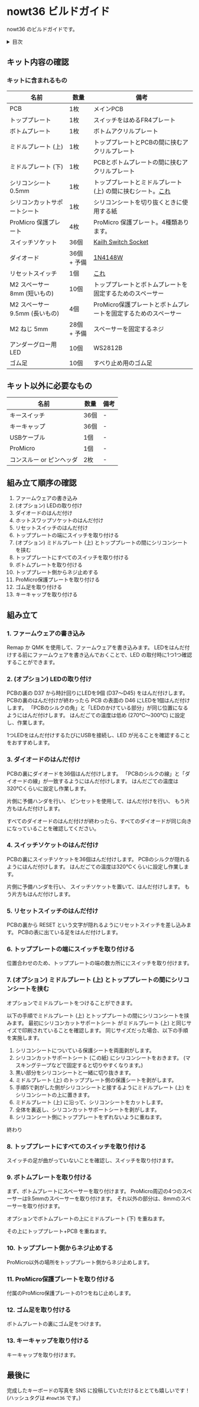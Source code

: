 # nowt36 ビルドガイド

nowt36 のビルドガイドです。

<details><summary>目次</summary><div>

* [キット内容の確認](#キット内容の確認)
  * [キットに含まれるもの](#キットに含まれるもの)
* [キット以外に必要なもの](#キット以外に必要なもの)
* [組み立て順序の確認](#組み立て順序の確認)
* [組み立て](#組み立て)
  * [1. ファームウェアの書き込み](#1-ファームウェアの書き込み)
  * [2. (オプション) LEDの取り付け](#2-オプション-ledの取り付け)
  * [3. ダイオードのはんだ付け](#3-ダイオードのはんだ付け)
  * [4. スイッチソケットのはんだ付け](#4-スイッチソケットのはんだ付け)
  * [5. リセットスイッチのはんだ付け](#5-リセットスイッチのはんだ付け)
  * [6. トッププレートの端にスイッチを取り付ける](#6-トッププレートの端にスイッチを取り付ける)
  * [7. (オプション) ミドルプレート (上) とトッププレートの間にシリコンシートを挟む](#7-オプション-ミドルプレート-上-とトッププレートの間にシリコンシートを挟む)
  * [8. トッププレートにすべてのスイッチを取り付ける](#8-トッププレートにすべてのスイッチを取り付ける)
  * [9. ボトムプレートを取り付ける](#9-ボトムプレートを取り付ける)
  * [10. トッププレート側からネジ止めする](#10-トッププレート側からネジ止めする)
  * [11. ProMicro保護プレートを取り付ける](#11-promicro保護プレートを取り付ける)
  * [12. ゴム足を取り付ける](#12-ゴム足を取り付ける)
  * [13. キーキャップを取り付ける](#13-キーキャップを取り付ける)
* [最後に](#最後に)

</div></details>


## キット内容の確認

### キットに含まれるもの

| 名前                                | 数量        | 備考                                                                                                                                                                          |
|-------------------------------------|-------------|-------------------------------------------------------------------------------------------------------------------------------------------------------------------------------|
| PCB                                 | 1枚         | メインPCB                                                                                                                                                                     |
| トッププレート                      | 1枚         | スイッチをはめるFR4プレート                                                                                                                                                   |
| ボトムプレート                      | 1枚         | ボトムアクリルプレート                                                                                                                                                        |
| ミドルプレート (上)                 | 1枚         | トッププレートとPCBの間に挟むアクリルプレート                                                                                                                                 |
| ミドルプレート (下)                 | 1枚         | PCBとボトムプレートの間に挟むアクリルプレート                                                                                                                                 |
| シリコンシート 0.5mm                | 1枚         | トッププレートとミドルプレート (上) の間に挟むシート。[これ](https://www.monotaro.com/g/00279214/?monotaroNo=36295253)                                                        |
| シリコンカットサポートシート | 1枚         | シリコンシートを切り抜くときに使用する紙                                                                                                                                      |
| ProMicro 保護プレート               | 4枚         | ProMicro 保護プレート。4種類あります。                                                                                                                                        |
| スイッチソケット                    | 36個        | [Kailh Switch Socket](https://shop.yushakobo.jp/products/a01ps?pr_prod_strat=copurchase&pr_rec_id=1b68feea8&pr_rec_pid=6055660945569&pr_ref_pid=6055716520097&pr_seq=uniform) |
| ダイオード                          | 36個 + 予備 | [1N4148W](https://shop.yushakobo.jp/collections/all-keyboard-parts/products/a0800di-02-100)                                                                                   |
| リセットスイッチ                    | 1個         | [これ](https://shop.yushakobo.jp/collections/all-keyboard-parts/products/a0800ts-01-1?variant=37665574977697)                                                                 |
| M2 スペーサー 8mm (短いもの)        | 10個        | トッププレートとボトムプレートを固定するためのスペーサー                                                                                                                      |
| M2 スペーサー 9.5mm (長いもの)      | 4個         | ProMicro保護プレートとボトムプレートを固定するためのスペーサー                                                                                                                |
| M2 ねじ 5mm                         | 28個 + 予備 | スペーサーを固定するネジ                                                                                                                                                      |
| アンダーグロー用LED                 | 10個        | WS2812B                                                                                                                                                                       |
| ゴム足                              | 10個        | すべり止め用のゴム足                                                                                                                                                          |

## キット以外に必要なもの

| 名前                     | 数量 | 備考 |
|--------------------------|------|------|
| キースイッチ             | 36個 | -    |
| キーキャップ             | 36個 | -    |
| USBケーブル              | 1個  | -    |
| ProMicro                 | 1個  | -    |
| コンスルー or ピンヘッダ | 2枚  | -    |

## 組み立て順序の確認
1. ファームウェアの書き込み
2. (オプション) LEDの取り付け
3. ダイオードのはんだ付け
4. ホットスワップソケットのはんだ付け
5. リセットスイッチのはんだ付け
6. トッププレートの端にスイッチを取り付ける
7. (オプション) ミドルプレート (上) とトッププレートの間にシリコンシートを挟む
8. トッププレートにすべてのスイッチを取り付ける
9. ボトムプレートを取り付ける
10. トッププレート側からネジ止めする
11. ProMicro保護プレートを取り付ける
12. ゴム足を取り付ける
13. キーキャップを取り付ける


## 組み立て

### 1. ファームウェアの書き込み

Remap か QMK を使用して、ファームウェアを書き込みます。
LEDをはんだ付けする前にファームウェアを書き込んでおくことで、LED の取付時に1つ1つ確認することができます。

### 2. (オプション) LEDの取り付け

PCBの裏の D37 から時計回りにLEDを9個 (D37〜D45) をはんだ付けします。 
PCBの裏のはんだ付けが終わったら PCB の表面の D46 にLEDを1個はんだ付けします。
「PCBのシルクの角」と「LEDのかけている部分」が同じ位置になるようにはんだ付けします。
はんだごての温度は低め (270℃〜300℃) に設定し、作業します。

1つLEDをはんだ付けするたびにUSBを接続し、LED が光ることを確認することをおすすめします。


### 3. ダイオードのはんだ付け

PCBの裏にダイオードを36個はんだ付けします。
「PCBのシルクの線」と「ダイオードの線」が一致するようにはんだ付けします。
はんだごての温度は320℃くらいに設定し作業します。

片側に予備ハンダを行い、
ピンセットを使用して、はんだ付けを行い、
もう片方もはんだ付けします。


すべてのダイオードのはんだ付けが終わったら、すべてのダイオードが同じ向きになっていることを確認してください。

### 4. スイッチソケットのはんだ付け

PCBの裏にスイッチソケットを36個はんだ付けします。
PCBのシルクが隠れるようにはんだ付けします。
はんだごての温度は320℃くらいに設定し作業します。

片側に予備ハンダを行い、
スイッチソケットを置いて、はんだ付けします。
もう片方もはんだ付けします。

### 5. リセットスイッチのはんだ付け

PCBの裏から RESET という文字が隠れるようにリセットスイッチを差し込みます。
PCBの表に出ている足をはんだ付けします。

### 6. トッププレートの端にスイッチを取り付ける

位置合わせのため、トッププレートの端の数カ所ににスイッチを取り付けます。

### 7. (オプション) ミドルプレート (上) とトッププレートの間にシリコンシートを挟む

オプションでミドルプレートをつけることができます。

以下の手順でミドルプレート (上) とトッププレートの間にシリコンシートを挟みます。
最初にシリコンカットサポートシート がミドルプレート (上) と同じサイズで印刷されていることを確認します。
同じサイズだった場合、以下の手順を実施します。

1. シリコンシートについている保護シートを両面剥がします。
2. シリコンカットサポートシート (この紙) にシリコンシートをおきます。 (マスキングテープなどで固定すると切りやすくなります。)
4. 黒い部分をシリコンシートと一緒に切り抜きます。
5. ミドルプレート (上) のトッププレート側の保護シートを剥がします。
6. 手順5で剥がした側がシリコンシートと接するようにミドルプレート (上) をシリコンシートの上に置きます。
7. ミドルプレート (上) に沿って、シリコンシートをカットします。
8. 全体を裏返し、シリコンカットサポートシートを剥がします。
9. シリコンシート側にトッププレートをずれないように重ねます。

終わり

### 8. トッププレートにすべてのスイッチを取り付ける

スイッチの足が曲がっていないことを確認し、スイッチを取り付けます。

### 9. ボトムプレートを取り付ける

まず、ボトムプレートにスペーサーを取り付けます。
ProMicro周辺の4つのスペーサーは9.5mmのスペーサーを取り付けます。
それ以外の部分は、8mmのスペーサーを取り付けます。

オプションでボトムプレートの上にミドルプレート (下) を重ねます。

その上にトッププレート+PCB を重ねます。

### 10. トッププレート側からネジ止めする

ProMicro以外の場所をトッププレート側からネジ止めします。

### 11. ProMicro保護プレートを取り付ける

付属のProMicro保護プレートの1つをねじ止めします。

### 12. ゴム足を取り付ける

ボトムプレートの裏にゴム足をつけます。

### 13. キーキャップを取り付ける

キーキャップを取り付けます。

## 最後に

完成したキーボードの写真を SNS に投稿していただけるととても嬉しいです！
(ハッシュタグは `#nowt36` です。)

